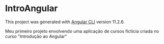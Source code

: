 # IntroAngular

This project was generated with [Angular CLI](https://github.com/angular/angular-cli) version 11.2.6.

Meu primeiro projeto envolvendo uma aplicação de cursos fictícia criada no curso "Introdução ao Angular" 
